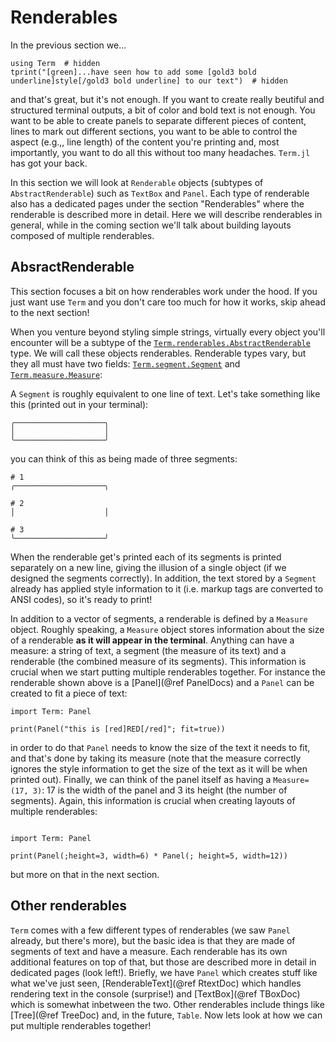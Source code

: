# Renderables
In the previous section we...
```@example
using Term  # hidden
tprint("[green]...have seen how to add some [gold3 bold underline]style[/gold3 bold underline] to our text")  # hidden
```

and that's great, but it's not enough. If you want to create really beutiful and structured terminal outputs, a bit of color and bold text is not enough. You want to be able to create panels to separate different pieces of content, lines to mark out different sections, you want to be able to control the aspect (e.g.,, line length) of the content you're printing and, most importantly, you want to do all this without too many headaches. `Term.jl` has got your back.

In this section we will look at `Renderable` objects (subtypes of `AbstractRenderable`) such as `TextBox` and `Panel`. Each type of renderable also has a dedicated pages under the section "Renderables" where the renderable is described more in detail. Here we will describe renderables in general, while in the coming section we'll talk about building layouts composed of multiple renderables. 


## AbsractRenderable
This section focuses a bit on how renderables work under the hood. If you just want use `Term` and you don't care too much for how it works, skip ahead to the next section!


When you venture beyond styling simple strings, virtually every object you'll encounter will be a subtype of the  [`Term.renderables.AbstractRenderable`](@ref) type. We will call these objects renderables. Renderable types vary, but they all must have two fields: [`Term.segment.Segment`](@ref) and [`Term.measure.Measure`](@ref):


A `Segment` is roughly equivalent to one line of text. Let's take something like this (printed out in your terminal):
```
╭────────────────────╮
│                    │
╰────────────────────╯
```
you can think of this as being made of three segments:
```
# 1
╭────────────────────╮

# 2
│                    │

# 3
╰────────────────────╯
```

When the renderable get's printed each of its segments is printed separately on a new line, giving the illusion of a single object (if we designed the segments correctly). 
In addition, the text stored by a `Segment` already has applied style information to it (i.e. markup tags are converted to ANSI codes), so it's ready to print!

In addition to a vector of segments, a renderable is defined by a `Measure` object. Roughly speaking, a `Measure` object stores information about the size of a renderable **as it will appear in the terminal**. Anything can have a measure: a string of text, a segment (the measure of its text) and a renderable (the combined measure of its segments). This information is crucial when we start putting multiple renderables together. For instance the renderable shown above is a [Panel](@ref PanelDocs) and a `Panel` can be created to fit a piece of text:

```@example
import Term: Panel

print(Panel("this is [red]RED[/red]"; fit=true))
```

in order to do that `Panel` needs to know the size of the text it needs to fit, and that's done by taking its measure (note that the measure correctly ignores the style information to get the size of the text as it will be when printed out).
Finally, we can think of the panel itself as having a `Measure=(17, 3)`: 17 is the width of the panel and 3 its height (the number of segments). Again, this information is crucial when creating layouts of multiple renderables:
```@example

import Term: Panel

print(Panel(;height=3, width=6) * Panel(; height=5, width=12))
```
but more on that in the next section. 


## Other renderables
`Term` comes with a few different types of renderables (we saw `Panel` already, but there's more), but the basic idea is that they are made of segments of text and have a measure. Each renderable has its own additional features on top of that, but those are described more in detail in dedicated pages (look left!).
Briefly, we have `Panel` which creates stuff like what we've just seen, [RenderableText](@ref RtextDoc) which handles rendering text in the console (surprise!) and [TextBox](@ref TBoxDoc) which is somewhat inbetween the two. Other renderables include things like [Tree](@ref TreeDoc) and, in the future, `Table`. Now lets look at how we can put multiple renderables together!

